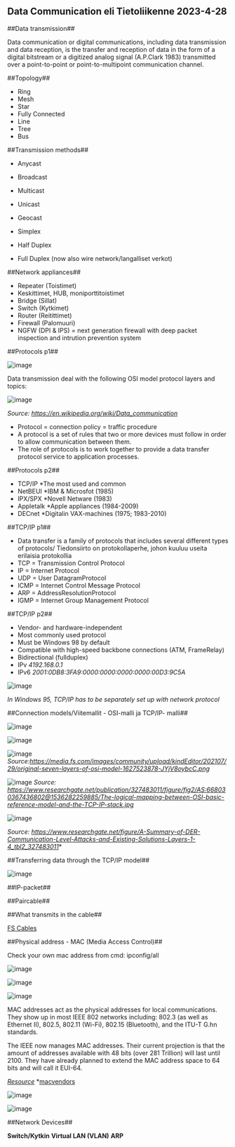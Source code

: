 ## Data Communication eli Tietoliikenne 2023-4-28


##Data transmission##

Data communication or digital communications, including data transmission and data reception, is the transfer and reception of data in the form of a digital bitstream or a digitized analog signal (A.P.Clark 1983) transmitted over a point-to-point or point-to-multipoint communication channel.

##Topology##

- Ring 
- Mesh 
- Star
- Fully Connected 
- Line
- Tree
- Bus

##Transmission methods##

- Anycast
- Broadcast 
- Multicast 
- Unicast
- Geocast


- Simplex
- Half Duplex
- Full Duplex (now also wire network/langalliset verkot)

##Network appliances##

- Repeater (Toistimet)
- Keskittimet, HUB, moniporttitoistimet 
- Bridge (Sillat)
- Switch (Kytkimet)
- Router (Reitittimet) 
- Firewall (Palomuuri)
- NGFW (DPI & IPS) = next generation firewall with deep packet inspection and intrution prevention system 

##Protocols p1##

![image](https://user-images.githubusercontent.com/19546253/235070494-ec4b011c-0498-48d2-9611-4e9426478142.png)

Data transmission deal with the following OSI model protocol layers and topics: 

![image](https://user-images.githubusercontent.com/19546253/235070692-3b62633e-dc55-43ea-80fc-d2b20940d33b.png)

*Source: https://en.wikipedia.org/wiki/Data_communication*

- Protocol = connection policy = traffic procedure 
- A protocol is a set of rules that two or more devices must follow in order to allow communication between them.
- The role of protocols is to work together to provide a data transfer protocol service to application processes.

##Protocols p2##

- TCP/IP
*The most used and common
- NetBEUI
*IBM & Microsfot (1985)
- IPX/SPX
*Novell Netware (1983)
- Appletalk 
*Apple appliances (1984-2009)
- DECnet
*Digitalin VAX-machines (1975; 1983-2010)

##TCP/IP p1##

- Data transfer is a family of protocols that includes several different types of protocols/ Tiedonsiirto on protokollaperhe, johon kuuluu useita erilaisia protokollia
- TCP = Transmission Control Protocol
- IP = Internet Protocol
- UDP = User DatagramProtocol
- ICMP = Internet Control Message Protocol
- ARP = AddressResolutionProtocol
- IGMP = Internet Group Management Protocol

##TCP/IP p2##

- Vendor- and hardware-independent
- Most commonly used protocol
- Must be Windows 98 by default
- Compatible with high-speed backbone connections (ATM, FrameRelay)
- Bidirectional (fullduplex)
- IPv
*4192.168.0.1*
- IPv6 
*2001:0DB8:3FA9:0000:0000:0000:0000:00D3:9C5A*

![image](https://user-images.githubusercontent.com/19546253/235074166-d882a21c-0d0d-41a0-9eaa-fb948c124447.png)

*In Windows 95, TCP/IP has to be separately set up with network protocol*

##Connection models/Viitemallit - OSI-malli ja TCP/IP- malli##

![image](https://user-images.githubusercontent.com/19546253/235073054-6dec91e0-ee02-4ccc-9afa-c717d8714a5f.png)

![image](https://user-images.githubusercontent.com/19546253/235073113-8ac01eff-9f67-4b55-9e4b-7072cfcf94ea.png)


![image](https://user-images.githubusercontent.com/19546253/235075020-5f8000bb-b7b2-4fcf-a7f9-64bc28610cc9.png)
*Source:https://media.fs.com/images/community/upload/kindEditor/202107/29/original-seven-layers-of-osi-model-1627523878-JYjV8oybcC.png*

![image](https://user-images.githubusercontent.com/19546253/235074638-d34a0a36-4126-410f-87ea-9791299e995f.png)
*Source: https://www.researchgate.net/publication/327483011/figure/fig2/AS:668030367436802@1536282259885/The-logical-mapping-between-OSI-basic-reference-model-and-the-TCP-IP-stack.jpg*

![image](https://user-images.githubusercontent.com/19546253/235074791-59bf213f-0090-4f1c-b31e-a3fd0660beb0.png)

*Source: https://www.researchgate.net/figure/A-Summary-of-DER-Communication-Level-Attacks-and-Existing-Solutions-Layers-1-4_tbl2_327483011**

##Transferring data through the TCP/IP model##

![image](https://user-images.githubusercontent.com/19546253/235075506-68978f37-91f5-428b-908c-23fe29d39e93.png)


##IP-packet##

##Paircable##

##What transmits in the cable##


[FS Cables](https://www.fs.com/de-en/c/fiber-testers-18?page=2)

##Physical address - MAC (Media Access Control)##

Check your own mac address from cmd: ipconfig/all 

![image](https://user-images.githubusercontent.com/19546253/235086456-a6cd7a2a-2f25-43b0-b614-3caf749e81f8.png)

![image](https://user-images.githubusercontent.com/19546253/235086544-1d44da22-599c-473c-a6bb-5ba67fb106f0.png)

![image](https://user-images.githubusercontent.com/19546253/235086874-05fba1c4-c285-4815-ac57-7dc479091b9a.png)

MAC addresses act as the physical addresses for local communications. They show up in most IEEE 802 networks including: 802.3 (as well as Ethernet II), 802.5, 802.11 (Wi-Fi), 802.15 (Bluetooth), and the ITU-T G.hn standards.

The IEEE now manages MAC addresses. Their current projection is that the amount of addresses available with 48 bits (over 281 Trillion) will last until 2100. They have already planned to extend the MAC address space to 64 bits and will call it EUI-64.

*[Resource](https://www.globalknowledge.com/us-en/resources/resource-library/articles/does-a-mac-address-mean-apple-invented-it/)*
*[macvendors](https://macvendors.com/)

![image](https://user-images.githubusercontent.com/19546253/235086782-45b74510-28ad-46a6-a469-b6c2fef7df42.png)

![image](https://user-images.githubusercontent.com/19546253/235086829-7d8d2771-bc7f-4ea7-9f45-7578a471098d.png)

##Network Devices##

**Switch/Kytkin**
**Virtual LAN (VLAN)**
**ARP**

